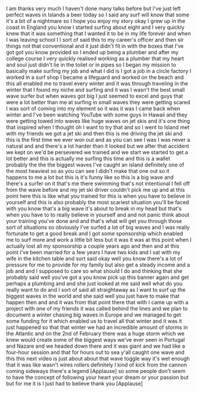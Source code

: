 
I am thanks very much I haven&#39;t done
many talks before but I&#39;ve just left
perfect waves in Islands a beer today so
I said any surf will know that some it&#39;s
a bit of a nightmare so I hope you enjoy
my story okay I grew up in the coast in
England you know I started surfing about
eight and I very quickly knew that it
was something that I wanted it to be in
my life forever and when I was leaving
school I I sort of said this to my
career&#39;s officer and then sir things not
that conventional and it just didn&#39;t fit
in with the boxes that I&#39;ve got got you
know provided so I ended up being a
plumber and after my college course I
very quickly realised working as a
plumber that my heart and soul just
didn&#39;t lie in the toilet or in pipes so
I began my mission to basically make
surfing my job and what I did is I got a
job in a circle factory I worked in a
surf shop I became a lifeguard and
worked on the beach and this all enabled
me to travel every winter and it was
through traveling in the winter that I
found my niche and surfing and it was I
wasn&#39;t the best small wave surfer but
when waves got big I just seemed to
excel and guys that were a lot better
than me at surfing in small waves they
were getting scared I was sort of coming
into my element so it was it was I came
back when winter and I&#39;ve been watching
YouTube with some guys in Hawaii and
they were getting towed into waves like
huge waves on jet skis and it&#39;s one
thing that inspired when I thought oh I
want to try that and so I went to Island
met with my friends we got a jet ski and
then this is me driving the jet ski and
this is the first time we ever won out
and as you can see I was I was never a
natural and and there&#39;s a lot harder
than it looked
but we after that accident we kept on
we&#39;d be persevered we trained and we
start we started to get a lot better and
this is actually me surfing this time
and this is a wallet probably the the
the biggest waves I&#39;ve caught an island
definitely one of the most heaviest so
as you can see I didn&#39;t make that one
out so it happens to me a lot but this
is it&#39;s funny like so this is a big wave
and there&#39;s a surfer on it that&#39;s me
there swimming that&#39;s not intentional I
fell off from the wave before and my jet
ski driver couldn&#39;t pick me up and at
this point here this is like what you
trained for this is when you have to
believe in yourself and this is also
probably the most scariest situation
you&#39;ll be faced with you know that&#39;s a
big wave it&#39;s about to break in my head
but that&#39;s when you have to to really
believe in yourself and and not panic
think about your training you&#39;ve done
and and that&#39;s what will get you through
those sort of situations so obviously
I&#39;ve surfed a lot of big waves and I was
really fortunate to get a good break and
I got some sponsorship which enabled me
to surf more and work a little bit less
but it was it was at this point when I
actually lost all my sponsorship a
couple years ago and then and at this
point I&#39;ve been married for a few years
I have two kids and I sat with my wife
in the kitchen table and sort said okay
well you know there&#39;s a lot of pressure
for me to provide for my family but also
get a steady income and a job and and I
supposed to care so what should I do and
thinking that she probably said well
you&#39;ve got a you know pick up this
banner again and get perhaps a plumbing
and and she just looked at me said well
what do you really want to do and I sort
of said all straightaway as I want to
surf up the biggest waves in the world
and she said well you just have to make
that happen then and and it was from
that point there that with I came up
with a project with one of my friends it
was called behind the lines and we plan
to document a winter chasing big waves
in Europe and
we managed to get some funding for it
which enabled us to travel all that
winter and it was it just happened so
that that winter we had an incredible
amount of storms in the Atlantic and on
the 2nd of February there was a huge
storm which we knew would create some of
the biggest ways we&#39;ve ever seen in
Portugal and Nazare and we headed down
there and it was giant and we had like a
four-hour session and that for hours out
to sea y&#39;all caught one wave and this
this next video is just about about that
wave toggle way it&#39;s wet enough that it
was like wasn&#39;t wires rollers definitely
I kind of kick from the cannon coming
sideways there&#39;s a legend
[Applause]
so some people don&#39;t seem to have the
concept of following your heart your
dream or your passion but but for me it
is I just had to believe thank you
[Applause]
